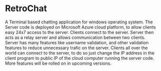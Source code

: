 # RetroChat
A Terminal based chatting application for windows operating system. 
The Server code is deployed on Microsoft Azure cloud platform, to allow clients easy 24x7 access to the server.
Clients connect to the server.
Server then acts as a relay server and allows communication between two clients. 
Server has many features like username validation, and other validation features to reduce unnecessary trafic on the server. 
Clients all over the world can connect to the server, to do so just change the IP address in the client program to public IP of the cloud computer running the server code. 
More features will be rolled on in upcoming versions. 
